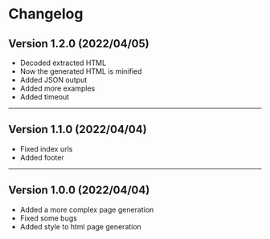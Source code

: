 # Changelog

## Version 1.2.0 (2022/04/05)

- Decoded extracted HTML
- Now the generated HTML is minified
- Added JSON output
- Added more examples
- Added timeout

---

## Version 1.1.0 (2022/04/04)

- Fixed index urls
- Added footer

---

## Version 1.0.0 (2022/04/04)

- Added a more complex page generation
- Fixed some bugs
- Added style to html page generation
